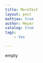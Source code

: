 ```yaml
---
title: MoreTest
layout: post
mathjax: true
author: Meyer
catalog: true
tags: 
    - Yes

---
```



empty 